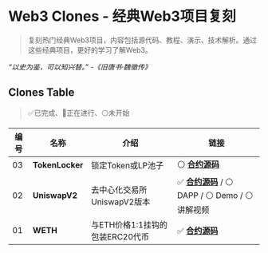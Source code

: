 # Web3 Clones - 经典Web3项目复刻

> 复刻热门经典Web3项目，内容包括源代码、教程、演示、技术解析。通过这些经典项目，更好的学习了解Web3。

_“以史为鉴，可以知兴替。” -《旧唐书·魏徵传》_

## Clones Table

> ✅已完成、🚧正在进行、⚪未开始

| 编号 | 名称            | 介绍                            | 链接                                                             |
|------|-----------------|---------------------------------|------------------------------------------------------------------|
| 03   | **TokenLocker** | 锁定Token或LP池子               | ⚪ **[合约源码](./03_TokenLocker/)**                              |
| 02   | **UniswapV2**   | 去中心化交易所UniswapV2版本     | ✅ **[合约源码](./02_UniswapV2/)** / ⚪ DAPP / ⚪ Demo / ⚪ 讲解视频 |
| 01   | **WETH**        | 与ETH价格1:1挂钩的包装ERC20代币 | ✅ **[合约源码](./01_WETH/)**                                     |

